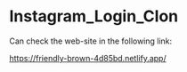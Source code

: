 # Instagram_Login_Clon

Can check the web-site in the following link:

https://friendly-brown-4d85bd.netlify.app/
